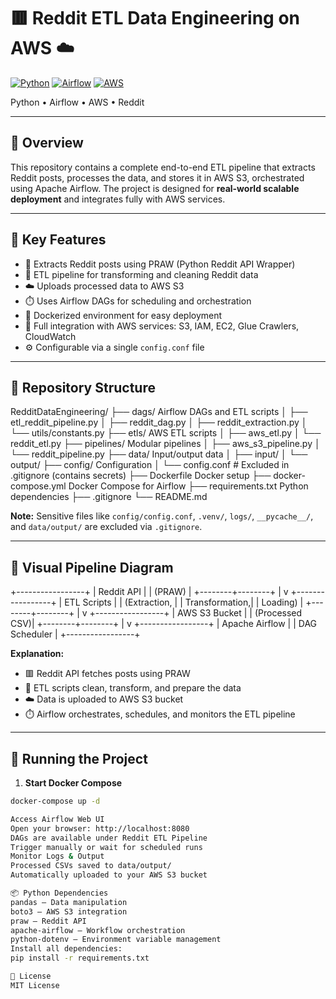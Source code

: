 # 🟥 Reddit ETL Data Engineering on AWS ☁️

[![Python](https://img.shields.io/badge/python-3.8%2B-blue)](https://www.python.org/)
[![Airflow](https://img.shields.io/badge/Apache%20Airflow-2.7-orange)](https://airflow.apache.org/)
[![AWS](https://img.shields.io/badge/AWS-S3%2C%20IAM%2C%20EC2-lightgrey)](https://aws.amazon.com/)

Python • Airflow • AWS • Reddit

---

## 🔹 Overview

This repository contains a complete end-to-end ETL pipeline that extracts Reddit posts, processes the data, and stores it in AWS S3, orchestrated using Apache Airflow. The project is designed for **real-world scalable deployment** and integrates fully with AWS services.

---

## 🔹 Key Features

- 📝 Extracts Reddit posts using PRAW (Python Reddit API Wrapper)  
- 🔄 ETL pipeline for transforming and cleaning Reddit data  
- ☁️ Uploads processed data to AWS S3  
- ⏱️ Uses Airflow DAGs for scheduling and orchestration  
- 🐳 Dockerized environment for easy deployment  
- 🔐 Full integration with AWS services: S3, IAM, EC2, Glue Crawlers, CloudWatch  
- ⚙️ Configurable via a single `config.conf` file  

---

## 📂 Repository Structure

RedditDataEngineering/
├── dags/ Airflow DAGs and ETL scripts
│ ├── etl_reddit_pipeline.py
│ ├── reddit_dag.py
│ ├── reddit_extraction.py
│ └── utils/constants.py
├── etls/ AWS ETL scripts
│ ├── aws_etl.py
│ └── reddit_etl.py
├── pipelines/ Modular pipelines
│ ├── aws_s3_pipeline.py
│ └── reddit_pipeline.py
├── data/ Input/output data
│ ├── input/
│ └── output/
├── config/ Configuration
│ └── config.conf # Excluded in .gitignore (contains secrets)
├── Dockerfile Docker setup
├── docker-compose.yml Docker Compose for Airflow
├── requirements.txt Python dependencies
├── .gitignore
└── README.md

**Note:** Sensitive files like `config/config.conf`, `.venv/`, `logs/`, `__pycache__/`, and `data/output/` are excluded via `.gitignore`.

---

## 🚀 Visual Pipeline Diagram

+-----------------+
| Reddit API |
| (PRAW) |
+--------+--------+
|
v
+-----------------+
| ETL Scripts |
| (Extraction, |
| Transformation,|
| Loading) |
+--------+--------+
|
v
+-----------------+
| AWS S3 Bucket |
| (Processed CSV)|
+--------+--------+
|
v
+-----------------+
| Apache Airflow |
| DAG Scheduler |
+-----------------+

**Explanation:**

- 🟥 Reddit API fetches posts using PRAW  
- 🔄 ETL scripts clean, transform, and prepare the data  
- ☁️ Data is uploaded to AWS S3 bucket  
- ⏱️ Airflow orchestrates, schedules, and monitors the ETL pipeline  

---

## 🐳 Running the Project

1. **Start Docker Compose**
```bash
docker-compose up -d

Access Airflow Web UI
Open your browser: http://localhost:8080
DAGs are available under Reddit ETL Pipeline
Trigger manually or wait for scheduled runs
Monitor Logs & Output
Processed CSVs saved to data/output/
Automatically uploaded to your AWS S3 bucket

📦 Python Dependencies
pandas – Data manipulation
boto3 – AWS S3 integration
praw – Reddit API
apache-airflow – Workflow orchestration
python-dotenv – Environment variable management
Install all dependencies:
pip install -r requirements.txt

📝 License
MIT License
